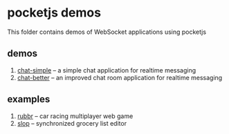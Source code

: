 # pocketjs demos
This folder contains demos of WebSocket applications using pocketjs  

## demos
 1. [chat-simple](chat-simple) – a simple chat application for realtime messaging
 2. [chat-better](chat-better) – an improved chat room application for realtime messaging

## examples
 1. [rubbr](https://github.com/anuvgupta/rubbr) – car racing multiplayer web game
 2. [slop](https://github.com/anuvgupta/slop) – synchronized grocery list editor
